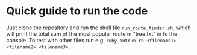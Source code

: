 # Quick guide to run the code

Just clone the repository and run the shell file `run_route_finder.sh`, which will print the total sum of the most popular route in "tree.txt" in to the console. To test with other files run e.g. `ruby outrun.rb <filename1> <filename2> <filename3>`.
